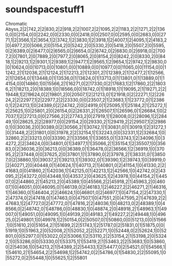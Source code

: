 # soundspacestuff1

Chromatic Abyss,2|2|742,2|2|830,2|2|918,2|2|1007,2|2|1095,2|2|1183,2|2|1271,2|2|1360,0|0|2154,0|0|2242,0|0|2330,0|0|2418,0|0|2507,0|0|2595,0|0|2683,0|0|2771,1|2|3566,1|2|3654,1|2|3742,1|2|3830,1|2|3918,1|2|4007,1|2|4095,1|2|4183,2|0|4977,2|0|5066,2|0|5154,2|0|5242,2|0|5330,2|0|5418,2|0|5507,2|0|5595,0|2|6389,0|2|6477,0|2|6565,0|2|6654,0|2|6742,0|2|6830,0|2|6918,0|2|7007,2|0|7801,2|0|7889,2|0|7977,2|0|8065,2|0|8154,2|0|8242,2|0|8330,2|0|8418,1|2|9213,1|2|9301,1|2|9389,1|2|9477,1|2|9565,1|2|9654,1|2|9742,1|2|9830,0|0|10624,0|0|10713,0|0|10801,0|0|10889,0|0|10977,0|0|11065,0|0|11154,0|0|11242,2|1|12036,2|1|12124,2|1|12213,2|1|12301,2|1|12389,2|1|12477,2|1|12566,2|1|12654,0|1|13448,0|1|13536,0|1|13624,0|1|13713,0|1|13801,0|1|13889,0|1|14154,0|0|14860,1|0|15566,2|1|16271,0|2|17330,0|2|17683,1|2|17860,2|2|18036,2|1|18213,2|0|18389,1|0|18566,0|0|18742,0|1|18918,1|1|19095,2|1|19271,2|2|19448,1|2|19624,0|2|19801,2|0|20507,1|2|21213,0|1|21918,0|2|22271,1|2|22624,2|2|22977,1|2|22977,2|2|23330,0|0|23507,2|1|23683,1|1|23772,0|1|23860,1|2|24213,1|0|24389,0|2|24742,2|0|24919,0|1|25095,1|1|25184,2|1|25272,1|2|25625,1|0|25801,2|0|26154,0|2|26331,2|1|26507,1|1|26596,0|1|26684,1|0|27037,1|2|27213,0|0|27566,2|2|27743,2|0|27919,1|1|28008,0|2|28096,1|2|28449,1|0|28625,2|2|28977,0|0|29154,2|0|29330,2|1|29419,2|2|29507,1|2|29860,1|0|30036,2|0|30389,0|2|30566,2|1|30742,1|1|30831,0|1|30919,1|2|31272,1|0|31448,2|2|31801,0|0|31978,2|2|32154,1|1|32243,0|0|32331,1|2|32684,1|0|32860,2|2|33213,0|0|33390,2|1|33566,1|1|33655,0|1|33743,1|2|34096,1|0|34272,2|2|34624,0|0|34801,0|1|34977,1|1|35066,2|1|35154,1|2|35507,1|0|35683,0|2|36036,2|0|36213,0|0|36389,0|1|36478,0|2|36566,1|2|36919,1|0|37095,2|2|37448,0|0|37625,2|0|37801,1|1|37890,0|2|37978,2|1|38331,0|1|38507,0|2|38860,1|0|39037,2|1|39213,1|1|39302,0|1|39390,1|2|39743,1|0|39919,0|2|40271,2|0|40448,0|1|40624,1|1|40713,2|1|40801,0|2|41154,1|0|41330,2|2|41683,0|0|41860,2|1|42036,1|1|42125,0|1|42213,1|2|42566,1|0|42742,0|2|43095,2|2|43272,0|0|43448,1|0|43537,2|0|43625,1|2|43978,1|0|44154,2|1|44507,0|2|44860,2|1|45213,2|0|45389,1|0|45566,2|2|45918,2|1|45963,2|0|46007,1|0|46051,0|0|46095,0|1|46139,0|2|46183,1|2|46227,2|2|46271,2|1|46316,1|1|46360,0|1|46404,2|2|46624,1|0|46801,0|2|46977,1|0|47154,2|2|47330,1|2|47374,0|2|47418,0|1|47463,0|0|47507,1|0|47551,2|0|47595,2|1|47639,2|2|47683,1|2|47727,0|2|47772,0|1|47816,2|2|48036,1|0|48213,0|2|48389,1|0|48566,0|2|48742,0|1|48786,0|0|48830,1|0|48874,2|0|48918,2|1|48963,1|1|49007,0|1|49051,0|0|49095,1|0|49139,2|0|49183,2|1|49227,2|2|49448,1|0|49625,0|2|49801,1|0|49978,1|2|50154,0|2|50507,0|1|50860,0|0|51213,0|0|51566,1|0|51610,2|0|51654,2|1|51699,2|2|51743,1|2|51787,0|2|51831,0|1|51875,0|0|51919,1|0|51963,2|0|52008,2|1|52052,2|2|52271,1|0|52448,0|2|52624,1|0|52801,0|0|52977,0|1|53022,0|2|53066,1|2|53110,2|2|53154,2|1|53198,2|0|53242,1|0|53286,0|0|53330,0|1|53375,1|1|53419,2|1|53463,2|2|53683,1|0|53860,0|2|54036,1|0|54213,2|1|54389,2|2|54433,1|2|54477,0|2|54521,0|1|54566,1|1|54610,2|1|54654,2|2|54698,1|2|54742,0|2|54786,0|1|54830,2|2|55095,1|0|55272,0|2|55448,1|0|55625,1|2|55801

